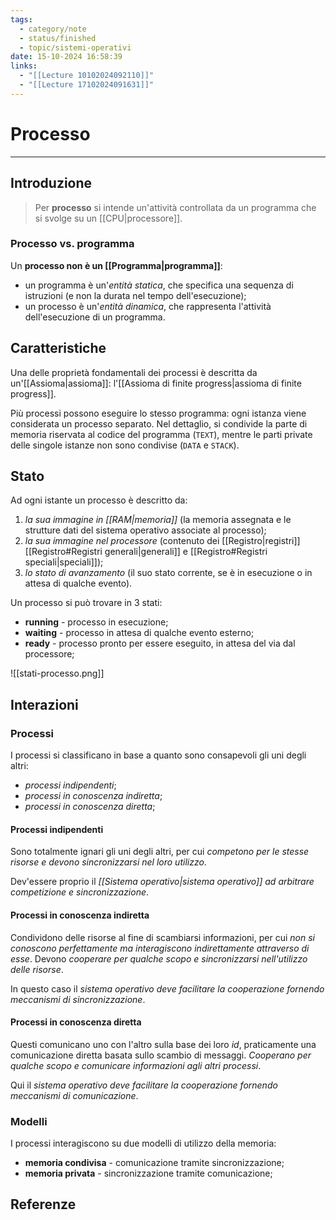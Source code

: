 ```yaml
---
tags:
  - category/note
  - status/finished
  - topic/sistemi-operativi
date: 15-10-2024 16:58:39
links:
  - "[[Lecture 10102024092110]]"
  - "[[Lecture 17102024091631]]"
---
```

# Processo
---
## Introduzione
> Per **processo** si intende un'attività controllata da un programma che si svolge su un [[CPU|processore]].

### Processo vs. programma
Un **processo non è un [[Programma|programma]]**:
- un programma è un'_entità statica_, che specifica una sequenza di istruzioni (e non la durata nel tempo dell'esecuzione);
- un processo è un'_entità dinamica_, che rappresenta l'attività dell'esecuzione di un programma.

## Caratteristiche
Una delle proprietà fondamentali dei processi è descritta da un'[[Assioma|assioma]]: l'[[Assioma di finite progress|assioma di finite progress]].

Più processi possono eseguire lo stesso programma: ogni istanza viene considerata un processo separato. Nel dettaglio, si condivide la parte di memoria riservata al codice del programma (`TEXT`), mentre le parti private delle singole istanze non sono condivise (`DATA` e `STACK`).

## Stato
Ad ogni istante un processo è descritto da:
1. _la sua immagine in [[RAM|memoria]]_ (la memoria assegnata e le strutture dati del sistema operativo associate al processo);
2. _la sua immagine nel processore_ (contenuto dei [[Registro|registri]] [[Registro#Registri generali|generali]] e [[Registro#Registri speciali|speciali]]);
3. _lo stato di avanzamento_ (il suo stato corrente, se è in esecuzione o in attesa di qualche evento).

Un processo si può trovare in 3 stati:
- **running** - processo in esecuzione;
- **waiting** - processo in attesa di qualche evento esterno;
- **ready** - processo pronto per essere eseguito, in attesa del via dal processore;

![[stati-processo.png]]

## Interazioni
### Processi
I processi si classificano in base a quanto sono consapevoli gli uni degli altri:
- _processi indipendenti_;
- _processi in conoscenza indiretta_;
- _processi in conoscenza diretta_;

#### Processi indipendenti
Sono totalmente ignari gli uni degli altri, per cui _competono per le stesse risorse e devono sincronizzarsi nel loro utilizzo_.

Dev'essere proprio il _[[Sistema operativo|sistema operativo]] ad arbitrare competizione e sincronizzazione_.

#### Processi in conoscenza indiretta
Condividono delle risorse al fine di scambiarsi informazioni, per cui _non si conoscono perfettamente ma interagiscono indirettamente attraverso di esse_. Devono _cooperare per qualche scopo e sincronizzarsi nell'utilizzo delle risorse_.

In questo caso il _sistema operativo deve facilitare la cooperazione fornendo meccanismi di sincronizzazione_.

#### Processi in conoscenza diretta
Questi comunicano uno con l'altro sulla base dei loro _id_, praticamente una comunicazione diretta basata sullo scambio di messaggi. _Cooperano per qualche scopo e comunicare informazioni agli altri processi_.

Qui il _sistema operativo deve facilitare la cooperazione fornendo meccanismi di comunicazione_.

### Modelli
I processi interagiscono su due modelli di utilizzo della memoria:
- **memoria condivisa** - comunicazione tramite sincronizzazione;
- **memoria privata** - sincronizzazione tramite comunicazione;

## Referenze